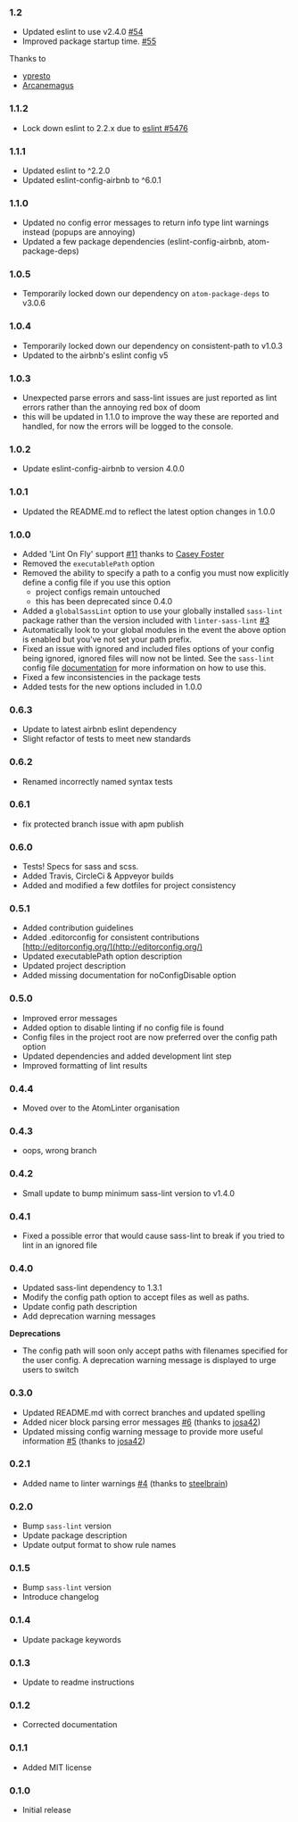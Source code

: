 ### 1.2
- Updated eslint to use v2.4.0 [#54](https://github.com/AtomLinter/linter-sass-lint/pull/54)
- Improved package startup time. [#55](https://github.com/AtomLinter/linter-sass-lint/pull/55)

Thanks to
- [ypresto](https://github.com/ypresto)
- [Arcanemagus](https://github.com/Arcanemagus)

### 1.1.2
- Lock down eslint to 2.2.x due to [eslint #5476](https://github.com/eslint/eslint/issues/5476)

### 1.1.1
- Updated eslint to ^2.2.0
- Updated eslint-config-airbnb to ^6.0.1

### 1.1.0
- Updated no config error messages to return info type lint warnings instead (popups are annoying)
- Updated a few package dependencies (eslint-config-airbnb, atom-package-deps)

### 1.0.5
- Temporarily locked down our dependency on `atom-package-deps` to v3.0.6

### 1.0.4
- Temporarily locked down our dependency on consistent-path to v1.0.3
- Updated to the airbnb's eslint config v5

### 1.0.3
- Unexpected parse errors and sass-lint issues are just reported as lint errors rather than the annoying red box of doom
- this will be updated in 1.1.0 to improve the way these are reported and handled, for now the errors will be logged to the console.

### 1.0.2
- Update eslint-config-airbnb to version 4.0.0

### 1.0.1
- Updated the README.md to reflect the latest option changes in 1.0.0

### 1.0.0
- Added 'Lint On Fly' support [#11](https://github.com/AtomLinter/linter-sass-lint/issues/11) thanks to [Casey Foster](https://github.com/caseywebdev)
- Removed the `executablePath` option
- Removed the ability to specify a path to a config you must now explicitly define a config file if you use this option
  - project configs remain untouched
  - this has been deprecated since 0.4.0
- Added a `globalSassLint` option to use your globally installed `sass-lint` package rather than the version included with `linter-sass-lint` [#3](https://github.com/AtomLinter/linter-sass-lint/issues/3)
- Automatically look to your global modules in the event the above option is enabled but you've not set your path prefix.
- Fixed an issue with ignored and included files options of your config being ignored, ignored files will now not be linted. See the `sass-lint` config file [documentation](https://github.com/sasstools/sass-lint/tree/master/docs) for more information on how to use this.
- Fixed a few inconsistencies in the package tests
- Added tests for the new options included in 1.0.0

### 0.6.3
- Update to latest airbnb eslint dependency
- Slight refactor of tests to meet new standards

### 0.6.2
- Renamed incorrectly named syntax tests

### 0.6.1
- fix protected branch issue with apm publish

### 0.6.0
- Tests! Specs for sass and scss.
- Added Travis, CircleCi & Appveyor builds
- Added and modified a few dotfiles for project consistency

### 0.5.1
- Added contribution guidelines
- Added .editorconfig for consistent contributions [http://editorconfig.org/](http://editorconfig.org/)
- Updated executablePath option description
- Updated project description
- Added missing documentation for noConfigDisable option

### 0.5.0
- Improved error messages
- Added option to disable linting if no config file is found
- Config files in the project root are now preferred over the config path option
- Updated dependencies and added development lint step
- Improved formatting of lint results

### 0.4.4
- Moved over to the AtomLinter organisation

### 0.4.3
- oops, wrong branch

### 0.4.2
- Small update to bump minimum sass-lint version to v1.4.0

### 0.4.1
- Fixed a possible error that would cause sass-lint to break if you tried to lint in an ignored file

### 0.4.0
- Updated sass-lint dependency to 1.3.1
- Modify the config path option to accept files as well as paths.
- Update config path description
- Add deprecation warning messages

**Deprecations**

- The config path will soon only accept paths with filenames specified for the user config. A deprecation warning message is displayed to urge users to switch

### 0.3.0
- Updated README.md with correct branches and updated spelling
- Added nicer block parsing error messages [#6](https://github.com/DanPurdy/linter-sass-lint/pull/6) (thanks to [josa42](https://github.com/josa42))
- Updated missing config warning message to provide more useful information [#5](https://github.com/DanPurdy/linter-sass-lint/pull/5) (thanks to [josa42](https://github.com/josa42))

### 0.2.1
- Added name to linter warnings [#4](https://github.com/DanPurdy/linter-sass-lint/pull/4) (thanks to [steelbrain](https://github.com/steelbrain))

### 0.2.0

- Bump `sass-lint` version
- Update package description
- Update output format to show rule names

### 0.1.5

- Bump `sass-lint` version
- Introduce changelog

### 0.1.4

- Update package keywords

### 0.1.3

- Update to readme instructions

### 0.1.2

- Corrected documentation

### 0.1.1

- Added MIT license

### 0.1.0

- Initial release
